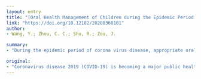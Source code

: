 ```yaml
---
layout: entry
title: "[Oral Health Management of Children during the Epidemic Period of Coronavirus Disease 2019]"
link: "https://doi.org/10.12182/20200360101"
author:
- Wang, Y.; Zhou, C. C.; Shu, R.; Zou, J.

summary:
- "During the epidemic period of corona virus disease, appropriate oral health management and disease prevention of children is very important for children's oral and general health. If non-emergency oral situation occurs, parents could assist their child to take home based care such as rinsing to relieve the symptoms. Parents and children should visit dental clinic in time with correct personal protection. The recommendations include training children to maintain hand hygiene at home, exercise appropriately, strengthen physical resistance."

original:
- "Coronavirus disease 2019 (COVID-19) is becoming a major public health event affecting China and even the whole world. During the epidemic period of corona virus disease, appropriate oral health management and disease prevention of children is very important for children's oral and general health. In order to prevent the occurrence of cross-infection and epidemic spreading of COVID-19 during dental practice, the recommendations to parents include: not only training children to maintain hand hygiene at home, exercise appropriately, strengthen physical resistance, but also helping children develop good oral and diet habit such as effective brushing and flossing to avoid oral diseases and emergency. If non-emergency oral situation occur, parents could assist their child to take home based care such as rinsing to relieve the symptoms. When oral emergencies such as acute pulpitis, periapical periodontitis, dental trauma, oral and maxillofacial infections happen, parents and children should visit dental clinic in time with correct personal protection. During the epidemic period, children's oral emergencies should be treated in accordance with current guidelines and control of COVID-19."
---
```



